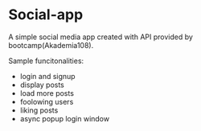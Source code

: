 # Social-app

A simple social media app created with API provided by bootcamp(Akademia108).

Sample funcitonalities:
* login and signup
* display posts
* load more posts
* foolowing users
* liking posts
* async popup login window
